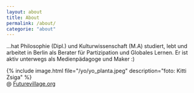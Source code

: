 ```yaml
---
layout: about
title: About
permalink: /about/
categorie: "about"
---
```


...hat Philosophie (Dipl.) und Kulturwissenschaft (M.A) studiert, lebt und arbeitet in Berlin als Berater für Partizipation und Globales Lernen. 
Er ist aktiv unterwegs als Medienpädagoge und Maker :)


{% include image.html file="/yo/yo_planta.jpeg" description="foto: Kitti Zsiga" %}  
  @ [Futurevillage.org](http://FutureVillage.org/) 

                                                       